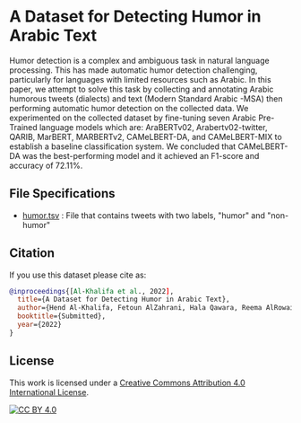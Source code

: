 # A Dataset for Detecting Humor in Arabic Text 
Humor detection is a complex and ambiguous task in natural language processing. This has made automatic humor detection challenging, particularly for languages with limited resources such as Arabic. In this paper, we attempt to solve this task by collecting and annotating Arabic humorous tweets (dialects) and text (Modern Standard Arabic -MSA) then performing automatic humor detection on the collected data. We experimented on the collected dataset by fine-tuning seven Arabic Pre-Trained language models which are: AraBERTv02, Arabertv02-twitter, QARIB, MarBERT, MARBERTv2, CAMeLBERT-DA, and CAMeLBERT-MIX to establish a baseline classification system. We concluded that CAMeLBERT-DA was the best-performing model and it achieved an F1-score and accuracy of 72.11%.

## File Specifications
- [humor.tsv](https://github.com/iwan-rg/) : File that contains tweets with two labels, "humor" and "non-humor"

## Citation
If you use this dataset please cite as:
```bibtex
@inproceedings{[Al-Khalifa et al., 2022],
  title={A Dataset for Detecting Humor in Arabic Text},
  author={Hend Al-Khalifa, Fetoun AlZahrani, Hala Qawara, Reema AlRowais, Sawsan Alowa  and Luluh AlDhubayi},
  booktitle={Submitted},
  year={2022}
}
```
## License

This work is licensed under a
[Creative Commons Attribution 4.0 International License][cc-by].

[![CC BY 4.0][cc-by-image]][cc-by]

[cc-by]: http://creativecommons.org/licenses/by/4.0/
[cc-by-image]: https://i.creativecommons.org/l/by/4.0/88x31.png
[cc-by-shield]: https://img.shields.io/badge/License-CC%20BY%204.0-lightgrey.svg.
